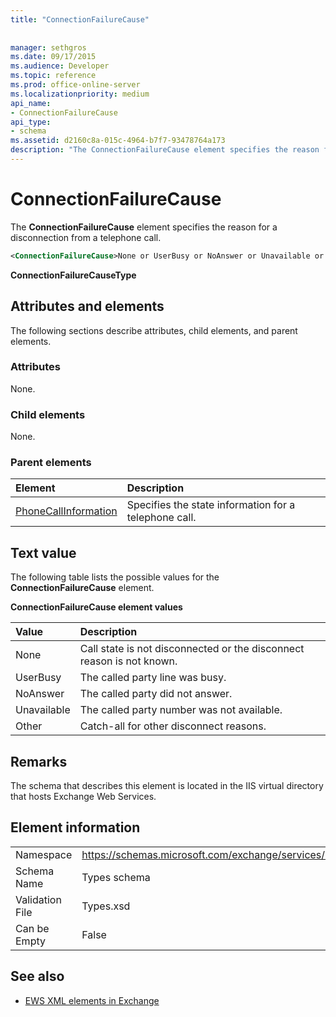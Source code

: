 ```yaml
---
title: "ConnectionFailureCause"
 
 
manager: sethgros
ms.date: 09/17/2015
ms.audience: Developer
ms.topic: reference
ms.prod: office-online-server
ms.localizationpriority: medium
api_name:
- ConnectionFailureCause
api_type:
- schema
ms.assetid: d2160c8a-015c-4964-b7f7-93478764a173
description: "The ConnectionFailureCause element specifies the reason for a disconnection from a telephone call."
---
```


# ConnectionFailureCause

The **ConnectionFailureCause** element specifies the reason for a disconnection from a telephone call. 
  
```xml
<ConnectionFailureCause>None or UserBusy or NoAnswer or Unavailable or Other</ConnectionFailureCause>
```

 **ConnectionFailureCauseType**
## Attributes and elements

The following sections describe attributes, child elements, and parent elements.
  
### Attributes

None.
  
### Child elements

None.
  
### Parent elements

|**Element**|**Description**|
|:-----|:-----|
|[PhoneCallInformation](phonecallinformation.md) <br/> |Specifies the state information for a telephone call.  <br/> |
   
## Text value

The following table lists the possible values for the **ConnectionFailureCause** element. 
  
**ConnectionFailureCause element values**

|**Value**|**Description**|
|:-----|:-----|
|None  <br/> |Call state is not disconnected or the disconnect reason is not known.  <br/> |
|UserBusy  <br/> |The called party line was busy.  <br/> |
|NoAnswer  <br/> |The called party did not answer.  <br/> |
|Unavailable  <br/> |The called party number was not available.  <br/> |
|Other  <br/> |Catch-all for other disconnect reasons.  <br/> |
   
## Remarks

The schema that describes this element is located in the IIS virtual directory that hosts Exchange Web Services.
  
## Element information

|||
|:-----|:-----|
|Namespace  <br/> |https://schemas.microsoft.com/exchange/services/2006/types  <br/> |
|Schema Name  <br/> |Types schema  <br/> |
|Validation File  <br/> |Types.xsd  <br/> |
|Can be Empty  <br/> |False  <br/> |
   
## See also



- [EWS XML elements in Exchange](ews-xml-elements-in-exchange.md)

